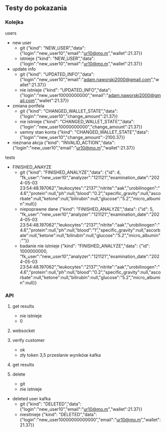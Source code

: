 ## Testy do pokazania

### Kolejka

users

- new user
  - git
    {"kind": "NEW_USER","data": {"login":"new_user10","email":"ur10@mo.m","wallet":21.37}}
  - istnieje
    {"kind": "NEW_USER","data": {"login":"new_user10","email":"ur10@mo.m","wallet":21.37}}
- update info
  - git
    {"kind": "UPDATED_INFO","data": {"login":"new_user10","email":"adam.naworski2000@gmail.com","wallet":21.37}}
  - nie istnieje
    {"kind": "UPDATED_INFO","data": {"login":"new_user10000000000","email":"adam.naworski2000@gmail.com","wallet":21.37}}
- zmiana portfela
  - git
    {"kind": "CHANGED_WALLET_STATE","data": {"login":"new_user10","change_amount":21.37}}
  - nie istnieje
    {"kind": "CHANGED_WALLET_STATE","data": {"login":"new_user10000000000","change_amount":21.37}}
  - uemny stan konta
    {"kind": "CHANGED_WALLET_STATE","data": {"login":"new_user10","change_amount":-2100.37}}
- nieznana akcja
  {"kind": "INVALID_ACTION","data": {"login":"new_user10","email":"ur10@mo.m","wallet":21.37}}

tests

- FINISHED_ANAYZE
  - git
    {"kind": "FINISHED_ANALYZE","data": {"id": 4, "fk_user":"new_user10","analyzer":"121121","examination_date":"2024-05-03 23:54:48.197062","leukocytes":"2137","nitrite":"aak","urobilinogen":"4.6","protein":null,"ph":null,"blood":"0.2","specific_gravity":null,"ascorbate":null,"ketone":null,"bilirubin":null,"glucose":"5.2","micro_albumin":null}}
  - niepoprawne dane
    {"kind": "FINISHED_ANALYZE","data": {"id": 5, "fk_user":"new_user10","analyzer":"121121","examination_date":"2024-05-03 23:54:48.197062","leukocytes":"2137","nitrite":"aak","urobilinogen":"4.6","protein":null,"ph":null,"blood":"1","specific_gravity":null,"ascorbate":null,"ketone":null,"bilirubin":null,"glucose":"5.2","micro_albumin":""}}
  - badanie nie istnieje
    {"kind": "FINISHED_ANALYZE","data": {"id": 1000000000, "fk_user":"new_user10","analyzer":"121121","examination_date":"2024-05-03 23:54:48.197062","leukocytes":"2137","nitrite":"aak","urobilinogen":"4.6","protein":null,"ph":null,"blood":"0.2","specific_gravity":null,"ascorbate":null,"ketone":null,"bilirubin":null,"glucose":"5.2","micro_albumin":null}}

### API

1. get results
   - nie istnieje
   - 0
2. websocket
3. verify customer

   - ok
   - zły token
     3,5 przesłanie wynikóœ kafka

4. get results
5. delete
   - git
   - nie istnieje

- deleted user kafka
  - git
    {"kind": "DELETED","data": {"login":"new_user10","email":"ur10@mo.m","wallet":21.37}}
  - niesitnieje
    {"kind": "DELETED","data": {"login":"new_user10000000000000","email":"ur10@mo.m","wallet":21.37}}
